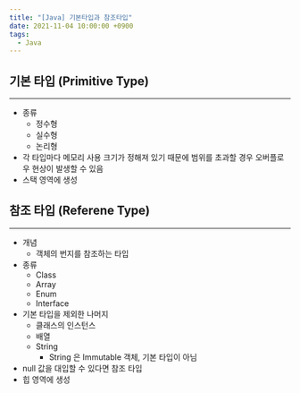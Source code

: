 ```yaml
---
title: "[Java] 기본타입과 참조타입"
date: 2021-11-04 10:00:00 +0900
tags:
  - Java
---
```

## 기본 타입 (Primitive Type)
---
- 종류
    - 정수형
    - 실수형
    - 논리형
- 각 타입마다 메모리 사용 크기가 정해져 있기 때문에 범위를 초과할 경우 오버플로우 현상이 발생할 수 있음
- 스택 영역에 생성

## 참조 타입 (Referene Type)
---
- 개념
    - 객체의 번지를 참조하는 타입
- 종류
    - Class
    - Array
    - Enum
    - Interface
- 기본 타입을 제외한 나머지
    - 클래스의 인스턴스
    - 배열
    - String
        - String 은 Immutable 객체, 기본 타입이 아님
- null 값을 대입할 수 있다면 참조 타입
- 힙 영역에 생성
